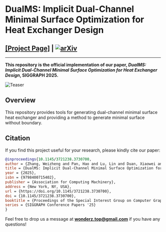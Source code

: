 # DualMS: Implicit Dual-Channel Minimal Surface Optimization for Heat Exchanger Design
## [[Project Page]](https://weizheng-zhang.github.io/mypaper/DualMS/DualMS.html) | [![arXiv](https://img.shields.io/badge/arXiv-2504.02830-b31b1b.svg)](https://arxiv.org/abs/2504.02830)

****

**This repository is the official implementation of our paper, *DualMS: Implicit Dual-Channel Minimal Surface Optimization for Heat Exchanger Design*, SIGGRAPH 2025.**

![Teaser](/asserts/teaser.png)



## Overview 

This repository provides tools for generating dual-channel minimal surface heat exchanger and providing a method to generate minimal surface without boundary.



## Citation

If you find this project useful for your research, please kindly cite our paper:

```bibtex
@inproceedings{10.1145/3721238.3730700,
author = {Zhang, Weizheng and Pan, Hao and Lu, Lin and Duan, Xiaowei and Yan, Xin and Wang, Ruonan and Du, Qiang},
title = {DualMS: Implicit Dual-Channel Minimal Surface Optimization for Heat Exchanger Design},
year = {2025},
isbn = {9798400715402},
publisher = {Association for Computing Machinery},
address = {New York, NY, USA},
url = {https://doi.org/10.1145/3721238.3730700},
doi = {10.1145/3721238.3730700},
booktitle = {Proceedings of the Special Interest Group on Computer Graphics and Interactive Techniques Conference Conference Papers},
series = {SIGGRAPH Conference Papers '25}
}
```



Feel free to drop us a message at **[wonderz.top@gmail.com](mailto:wonderz.top@gmail.com)** if you have any questions!
